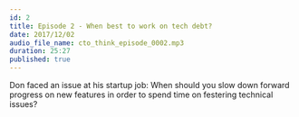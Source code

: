 ```yaml
---
id: 2
title: Episode 2 - When best to work on tech debt?
date: 2017/12/02
audio_file_name: cto_think_episode_0002.mp3
duration: 25:27
published: true
---
```


Don faced an issue at his startup job: When should you slow down forward progress on new features in order to spend time on festering technical issues?
